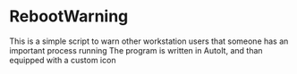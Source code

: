 # RebootWarning
This is a simple script to warn other workstation users that someone has an important process running
The program is written in AutoIt, and than equipped with a custom icon
